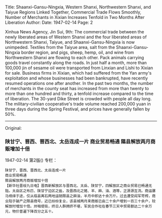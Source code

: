 Title: Shaanxi-Gansu-Ningxia, Western Shanxi, Northwestern Shanxi, and Taiyue Regions Linked Together, Commercial Trade Flows Smoothly, Number of Merchants in Xixian Increases Tenfold in Two Months After Liberation
Author:
Date: 1947-02-14
Page: 2

Xinhua News Agency, Jin Sui, 9th: The commercial trade between the newly liberated areas of Western Shanxi and the four liberated areas of Northwestern Shanxi, Taiyue, and Shaanxi-Gansu-Ningxia is now unimpeded. Textiles from the Taiyue area, salt from the Shaanxi-Gansu-Ningxia border region, and pigs, sheep, hemp, oil, and wine from Northwestern Shanxi are flowing to each other. Pack animals carrying goods travel constantly along the roads. In just half a month, more than 100,000 jin of sesame oil were transported from Linxian and Lishi to Xixian for sale. Business firms in Xixian, which had suffered from the Yan army's exploitation and whose businesses had been bankrupted, have recently resumed operations one after another. In the past two months, the number of merchants in the county seat has increased from more than twenty to more than one hundred and thirty, a tenfold increase compared to the time of liberation. The 30-yard Dike Street is crowded with people all day long. The military-civilian cooperative's trade volume reached 200,000 yuan in three days during the Spring Festival, and prices have generally fallen by 50%.



<hr /> 

Original: 


### 陕甘宁、晋西、晋西北、太岳连成一片  商业贸易畅通  隰县解放两月商贩增加十倍

1947-02-14
第2版()
专栏：

    陕甘宁、晋西、晋西北、太岳连成一片
    商业贸易畅通
    隰县解放两月商贩增加十倍
    【新华社晋绥九日电】晋西新解放区与晋西北、太岳、陕甘宁，四解放区之商业贸易已畅通无阻。太岳区之布匹、陕甘宁边区之盐，及晋西北之猪、羊、麻、油、酒等，正源源互流。商运骡马络绎于途，仅从临县离石两地运销隰县之麻油，半月中即达十余万斤。过去遭受阎军苛榨，商业陷于破产之隰县商号，近已纷纷复业，该县城两月来商贩已由二十余户增到一百三十余户，较解放时增加十倍。卅咽堤街，终日人群拥挤不堪，军民合作社在春节三天中贸易额达二十余万元，物价普遍下降百分之五十。
